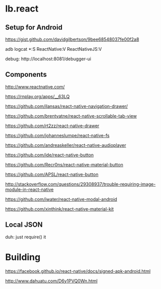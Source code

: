 # lb.react

## Setup for Android
https://gist.github.com/davidgilbertson/9bee68548037fe00f2a8

adb logcat *:S ReactNative:V ReactNativeJS:V

debug: http://localhost:8081/debugger-ui

## Components
http://www.reactnative.com/

https://rnplay.org/apps/__63LQ

https://github.com/ilansas/react-native-navigation-drawer/

https://github.com/brentvatne/react-native-scrollable-tab-view

https://github.com/rt2zz/react-native-drawer

https://github.com/johanneslumpe/react-native-fs

https://github.com/andreaskeller/react-native-audioplayer

https://github.com/ide/react-native-button

https://github.com/Recr0ns/react-native-material-button

https://github.com/APSL/react-native-button

http://stackoverflow.com/questions/29308937/trouble-requiring-image-module-in-react-native

https://github.com/iwater/react-native-modal-android

https://github.com/xinthink/react-native-material-kit

## Local JSON
duh: just require() it

# Building
https://facebook.github.io/react-native/docs/signed-apk-android.html

http://www.dahuatu.com/D6y1PVQ0Wn.html
